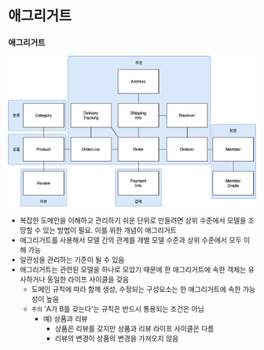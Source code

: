 # 애그리거트


### 애그리거트
![](./../Images/aggregate.png)

- 복잡한 도메인을 이해하고 관리하기 쉬운 단위로 만들려면 상위 수준에서 모델을 조망할 수 있는 방법이 필요. 이를 위한 개념이 애그리거트
- 애그리거트를 사용해서 모델 간의 관계를 개별 모델 수준과 상위 수준에서 모두 이해 가능
- 일관성을 관리하는 기준이 될 수 있음
- 애그리거트는 관련된 모델을 하나로 모았기 때문에 한 애그리거트에 속한 객체는 유사하거나 동일한 라이프 사이클을 갖음
	- 도메인 규칙에 따라 함께 생성, 수정되는 구성요소는 한 애그리거트에 속한 가능성이 높음
	- `주의` 'A가 B를 갖는다'는 규칙은 반드시 통용되는 조건은 아님
		- 예) 상품과 리뷰
      		- 상품은 리뷰를 갖지만 상품과 리뷰 라이프 사이클은 다름
      		- 리뷰의 변경이 상품의 변경을 가져오지 않음